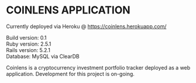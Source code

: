 # COINLENS APPLICATION

Currently deployed via Heroku @ https://coinlens.herokuapp.com/

Build version: 0.1  
Ruby version: 2.5.1  
Rails version: 5.2.1  
Database: MySQL via ClearDB

Coinlens is a cryptocurrency investment portfolio tracker deployed as a web application. Development for this project is on-going.
